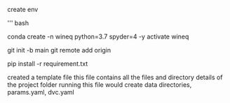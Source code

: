 create env

'''
bash

conda create -n wineq python=3.7 spyder=4 -y
activate wineq

git init -b main
git remote add origin

pip install -r requirement.txt

created a template file
    this file contains all the files and directory details of the project folder
    running this file would create data directories, params.yaml, dvc.yaml
    

